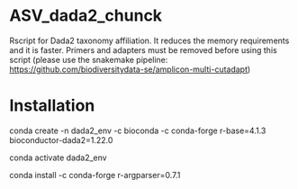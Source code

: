 # ASV_dada2_chunck
Rscript for Dada2 taxonomy affiliation. It reduces the memory requirements and it is faster.
Primers and adapters must be removed before using this script (please use the snakemake pipeline: https://github.com/biodiversitydata-se/amplicon-multi-cutadapt)

# Installation 

   conda create -n dada2_env -c bioconda -c conda-forge r-base=4.1.3 bioconductor-dada2=1.22.0
   
   conda activate dada2_env
   
   conda install -c conda-forge r-argparser=0.7.1
